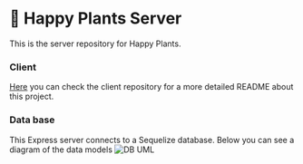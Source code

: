 # 🌱 Happy Plants Server

This is the server repository for Happy Plants.

### Client
[Here](https://github.com/micsoni/my-plants-health-app-client) you can check the client repository for a more detailed README about this project.

### Data base
This Express server connects to a Sequelize database.
Below you can see a diagram of the data models 
![DB UML](https://res.cloudinary.com/plants-health/image/upload/v1585922312/Screenshot_from_2020-04-03_15-57-30_qiifqk.png)
